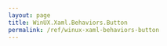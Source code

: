 ```yaml
---
layout: page
title: WinUX.Xaml.Behaviors.Button
permalink: /ref/winux-xaml-behaviors-button
---
```


